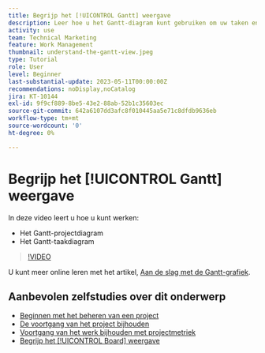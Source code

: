 ```yaml
---
title: Begrijp het [!UICONTROL Gantt] weergave
description: Leer hoe u het Gantt-diagram kunt gebruiken om uw taken en projecten snel op hoog niveau te bekijken met een verrassende hoeveelheid details.
activity: use
team: Technical Marketing
feature: Work Management
thumbnail: understand-the-gantt-view.jpeg
type: Tutorial
role: User
level: Beginner
last-substantial-update: 2023-05-11T00:00:00Z
recommendations: noDisplay,noCatalog
jira: KT-10144
exl-id: 9f9cf889-8be5-43e2-88ab-52b1c35603ec
source-git-commit: 642a6107dd3afc8f010445aa5e71c8dfdb9636eb
workflow-type: tm+mt
source-wordcount: '0'
ht-degree: 0%

---
```


# Begrijp het [!UICONTROL Gantt] weergave

In deze video leert u hoe u kunt werken:

* Het Gantt-projectdiagram
* Het Gantt-taakdiagram

>[!VIDEO](https://video.tv.adobe.com/v/3419304/?quality=12&learn=on)

U kunt meer online leren met het artikel, [Aan de slag met de Gantt-grafiek](https://experienceleague.adobe.com/docs/workfront/using/manage-work/the-gantt-chart/gantt-chart-overview/get-started-with-gantt.html?lang=en).

## Aanbevolen zelfstudies over dit onderwerp

* [Beginnen met het beheren van een project](/help/manage-work/projects/getting-started-manage-a-project.md)
* [De voortgang van het project bijhouden](/help/manage-work/projects/track-overall-project-progress.md)
* [Voortgang van het werk bijhouden met projectmetriek](/help/manage-work/projects/track-work-progress-with-project-metrics.md)
* [Begrijp het [!UICONTROL Board] weergave](/help/manage-work/projects/understand-the-board-view.md)
